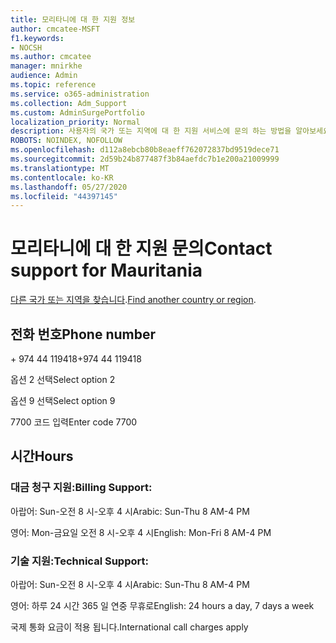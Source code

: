 ```yaml
---
title: 모리타니에 대 한 지원 정보
author: cmcatee-MSFT
f1.keywords:
- NOCSH
ms.author: cmcatee
manager: mnirkhe
audience: Admin
ms.topic: reference
ms.service: o365-administration
ms.collection: Adm_Support
ms.custom: AdminSurgePortfolio
localization_priority: Normal
description: 사용자의 국가 또는 지역에 대 한 지원 서비스에 문의 하는 방법을 알아보세요.
ROBOTS: NOINDEX, NOFOLLOW
ms.openlocfilehash: d112a8ebcb80b8eaeff762072837bd9519dece71
ms.sourcegitcommit: 2d59b24b877487f3b84aefdc7b1e200a21009999
ms.translationtype: MT
ms.contentlocale: ko-KR
ms.lasthandoff: 05/27/2020
ms.locfileid: "44397145"
---
```

# <a name="contact-support-for-mauritania"></a><span data-ttu-id="247ef-103">모리타니에 대 한 지원 문의</span><span class="sxs-lookup"><span data-stu-id="247ef-103">Contact support for Mauritania</span></span>

<span data-ttu-id="247ef-104">[다른 국가 또는 지역을 찾습니다](../contact-support-for-business-products.md).</span><span class="sxs-lookup"><span data-stu-id="247ef-104">[Find another country or region](../contact-support-for-business-products.md).</span></span>

## <a name="phone-number"></a><span data-ttu-id="247ef-105">전화 번호</span><span class="sxs-lookup"><span data-stu-id="247ef-105">Phone number</span></span>
<span data-ttu-id="247ef-106">+ 974 44 119418</span><span class="sxs-lookup"><span data-stu-id="247ef-106">+974 44 119418</span></span>

<span data-ttu-id="247ef-107">옵션 2 선택</span><span class="sxs-lookup"><span data-stu-id="247ef-107">Select option 2</span></span>

<span data-ttu-id="247ef-108">옵션 9 선택</span><span class="sxs-lookup"><span data-stu-id="247ef-108">Select option 9</span></span>

<span data-ttu-id="247ef-109">7700 코드 입력</span><span class="sxs-lookup"><span data-stu-id="247ef-109">Enter code 7700</span></span>

## <a name="hours"></a><span data-ttu-id="247ef-110">시간</span><span class="sxs-lookup"><span data-stu-id="247ef-110">Hours</span></span>
### <a name="billing-support"></a><span data-ttu-id="247ef-111">대금 청구 지원:</span><span class="sxs-lookup"><span data-stu-id="247ef-111">Billing Support:</span></span>

<span data-ttu-id="247ef-112">아랍어: Sun-오전 8 시-오후 4 시</span><span class="sxs-lookup"><span data-stu-id="247ef-112">Arabic: Sun-Thu 8 AM-4 PM</span></span>

<span data-ttu-id="247ef-113">영어: Mon-금요일 오전 8 시-오후 4 시</span><span class="sxs-lookup"><span data-stu-id="247ef-113">English: Mon-Fri 8 AM-4 PM</span></span>

### <a name="technical-support"></a><span data-ttu-id="247ef-114">기술 지원:</span><span class="sxs-lookup"><span data-stu-id="247ef-114">Technical Support:</span></span>

<span data-ttu-id="247ef-115">아랍어: Sun-오전 8 시-오후 4 시</span><span class="sxs-lookup"><span data-stu-id="247ef-115">Arabic: Sun-Thu 8 AM-4 PM</span></span>

<span data-ttu-id="247ef-116">영어: 하루 24 시간 365 일 연중 무휴로</span><span class="sxs-lookup"><span data-stu-id="247ef-116">English: 24 hours a day, 7 days a week</span></span>

<span data-ttu-id="247ef-117">국제 통화 요금이 적용 됩니다.</span><span class="sxs-lookup"><span data-stu-id="247ef-117">International call charges apply</span></span>
